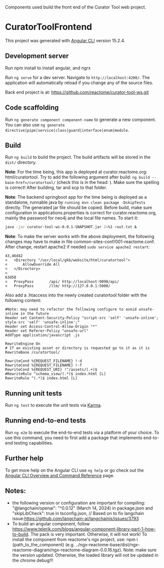 Components used build the front end of the Curator Tool web project.

# CuratorToolFrontend

This project was generated with [Angular CLI](https://github.com/angular/angular-cli) version 15.2.4.

## Development server

Run npm install to install angular, and ngrx

Run `ng serve` for a dev server. Navigate to `http://localhost:4200/`. The application will automatically reload if you change any of the source files.

Back end project is at: https://github.com/reactome/curator-tool-ws.git

## Code scaffolding

Run `ng generate component component-name` to generate a new component. You can also use `ng generate directive|pipe|service|class|guard|interface|enum|module`.

## Build

Run `ng build` to build the project. The build artifacts will be stored in the `dist/` directory.

**Note**: For the time being, this app is deployed at curator.reactome.org: html/curatortool. Try to add the following argument after build: `ng build --base-href=/curatortool/` (check this is in the head: <base href="/curatortool/">). Make sure the spelling is correct! After building, tar and scp to that folder.

**Note**: The backend springboot app for the time being is deployed as a standalone, runnable java by `running mvn clean package -DskipTests` directly. The generated jar file should be copied. Before build, make sure configuration in applications.properties is correct for curator.reactome.org, mainly the password for neo4j and the local file names. To start it:

```bash
java -jar curator-tool-ws-0.0.1-SNAPSHOT.jar 2>%1 >out.txt &
```

**Note**: To make the server works with the above deployment, the following changes may have to make in file common-sites-conf/001-reactome.conf. After change, restart apache2 if needed `sudo service apache2 restart`:

```
43,46d42
<   <Directory "/usr/local/gkb/website/html/curatortool">
<       AllowOverride All
<   </Directory>
< 
63d58
<   ProxyPass       /api/ http://localhost:9090/api/
<   ProxyPass       /llm/ http://127.0.0.1:5000/
```

Also add a .htaccess into the newly created curatortool folder with the following content:

```
#Note: may need to refactor the following configure to avoid unsafe-inline in the future
Header set Content-Security-Policy "script-src 'self' 'unsafe-inline'; style-src 'self' 'unsafe-inline';"
Header set Access-Control-Allow-Origin "*"
Header set Referer-Policy "unsafe-url"
AddType application/javascript .js

RewriteEngine On
# If an existing asset or directory is requested go to it as it is
RewriteBase /curatortool/

RewriteCond %{REQUEST_FILENAME} !-d
RewriteCond %{REQUEST_FILENAME} !-f
RewriteCond %{REQUEST_URI} !^/assets/(.+)$
#RewriteRule ^schema_view/(.*)$ index.html [L]
RewriteRule ^(.*)$ index.html [L]
```

## Running unit tests

Run `ng test` to execute the unit tests via [Karma](https://karma-runner.github.io).

## Running end-to-end tests

Run `ng e2e` to execute the end-to-end tests via a platform of your choice. To use this command, you need to first add a package that implements end-to-end testing capabilities.

## Further help

To get more help on the Angular CLI use `ng help` or go check out the [Angular CLI Overview and Command Reference](https://angular.io/cli) page.

## Notes:

- the following version or configuration are important for compiling: "@langchain/openai": "^0.0.12" (March 14, 2024) in package.json and "skipLibCheck": true in tsconfig.json, // Based on to fix langchain issue:https://github.com/langchain-ai/langchainjs/issues/3793
- To build an angular component, follow https://www.telerik.com/blogs/angular-component-library-part-1-how-to-build. The pack is very important. Otherwise, it will not work! To install the component from reactome's ngx project, use: npm i {path_to_the_component} (e.g. ../ngx-reactome-base/dist/ngx-reactome-diagram/ngx-reactome-diagram-0.0.16.tgz). Note: make sure the version updated. Otherwise, the loaded library will not be updated in the chrome debug!!!
